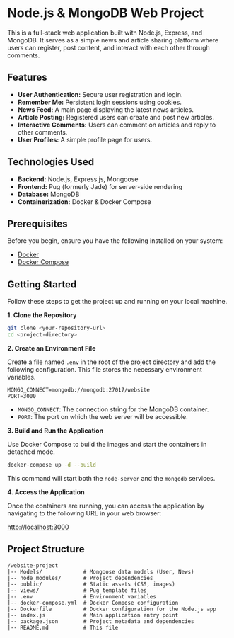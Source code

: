 
# Node.js & MongoDB Web Project

This is a full-stack web application built with Node.js, Express, and MongoDB. It serves as a simple news and article sharing platform where users can register, post content, and interact with each other through comments.

## Features

- **User Authentication:** Secure user registration and login.
- **Remember Me:** Persistent login sessions using cookies.
- **News Feed:** A main page displaying the latest news articles.
- **Article Posting:** Registered users can create and post new articles.
- **Interactive Comments:** Users can comment on articles and reply to other comments.
- **User Profiles:** A simple profile page for users.

## Technologies Used

- **Backend:** Node.js, Express.js, Mongoose
- **Frontend:** Pug (formerly Jade) for server-side rendering
- **Database:** MongoDB
- **Containerization:** Docker & Docker Compose

## Prerequisites

Before you begin, ensure you have the following installed on your system:

- [Docker](https://www.docker.com/get-started)
- [Docker Compose](https://docs.docker.com/compose/install/)

## Getting Started

Follow these steps to get the project up and running on your local machine.

**1. Clone the Repository**

```bash
git clone <your-repository-url>
cd <project-directory>
```

**2. Create an Environment File**

Create a file named `.env` in the root of the project directory and add the following configuration. This file stores the necessary environment variables.

```env
MONGO_CONNECT=mongodb://mongodb:27017/website
PORT=3000
```

- `MONGO_CONNECT`: The connection string for the MongoDB container.
- `PORT`: The port on which the web server will be accessible.

**3. Build and Run the Application**

Use Docker Compose to build the images and start the containers in detached mode.

```bash
docker-compose up -d --build
```

This command will start both the `node-server` and the `mongodb` services.

**4. Access the Application**

Once the containers are running, you can access the application by navigating to the following URL in your web browser:

[http://localhost:3000](http://localhost:3000)

## Project Structure

```
/website-project
|-- Models/             # Mongoose data models (User, News)
|-- node_modules/       # Project dependencies
|-- public/             # Static assets (CSS, images)
|-- views/              # Pug template files
|-- .env                # Environment variables
|-- docker-compose.yml  # Docker Compose configuration
|-- Dockerfile          # Docker configuration for the Node.js app
|-- index.js            # Main application entry point
|-- package.json        # Project metadata and dependencies
|-- README.md           # This file
```
